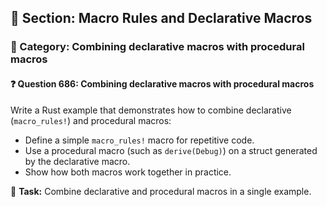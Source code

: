 ## 📘 Section: Macro Rules and Declarative Macros
### 🔹 Category: Combining declarative macros with procedural macros
#### ❓ Question 686: Combining declarative macros with procedural macros

Write a Rust example that demonstrates how to combine declarative (`macro_rules!`) and procedural macros:

- Define a simple `macro_rules!` macro for repetitive code.
- Use a procedural macro (such as `derive(Debug)`) on a struct generated by the declarative macro.
- Show how both macros work together in practice.

🔧 **Task:** Combine declarative and procedural macros in a single example.
